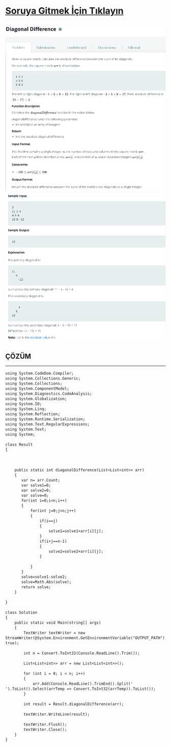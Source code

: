 # [Soruya Gitmek İçin Tıklayın](https://www.hackerrank.com/challenges/diagonal-difference/problem)

![Soru Metni1](https://github.com/devrimmehmet/Kodluyoruz-Bootcamp-134/blob/master/HackerRank/4-diagonal-difference/Diagonal-Difference1.png?raw=true)
![Soru Metni2](https://github.com/devrimmehmet/Kodluyoruz-Bootcamp-134/blob/master/HackerRank/4-diagonal-difference/Diagonal-Difference2.png?raw=true)
---
## ÇÖZÜM
---

    using System.CodeDom.Compiler;
    using System.Collections.Generic;
    using System.Collections;
    using System.ComponentModel;
    using System.Diagnostics.CodeAnalysis;
    using System.Globalization;
    using System.IO;
    using System.Linq;
    using System.Reflection;
    using System.Runtime.Serialization;
    using System.Text.RegularExpressions;
    using System.Text;
    using System;

    class Result
    {



        public static int diagonalDifference(List<List<int>> arr)
        {
           var n= arr.Count;
           var solve1=0;
           var solve2=0;
           var solve=0;
           for(int i=0;i<n;i++)
           {
               for(int j=0;j<n;j++)
               {
                   if(i==j)
                   {
                       solve1=solve1+arr[i][j];
                   }
                   if(i+j==n-1)
                   {
                       solve2=solve2+arr[i][j];
                   }

               }
           }
           solve=solve1-solve2;
           solve=Math.Abs(solve);
           return solve;
        }

    }

    class Solution
    {
        public static void Main(string[] args)
        {
            TextWriter textWriter = new StreamWriter(@System.Environment.GetEnvironmentVariable("OUTPUT_PATH"), true);

            int n = Convert.ToInt32(Console.ReadLine().Trim());

            List<List<int>> arr = new List<List<int>>();

            for (int i = 0; i < n; i++)
            {
                arr.Add(Console.ReadLine().TrimEnd().Split(' ').ToList().Select(arrTemp => Convert.ToInt32(arrTemp)).ToList());
            }

            int result = Result.diagonalDifference(arr);

            textWriter.WriteLine(result);

            textWriter.Flush();
            textWriter.Close();
        }
    }
   